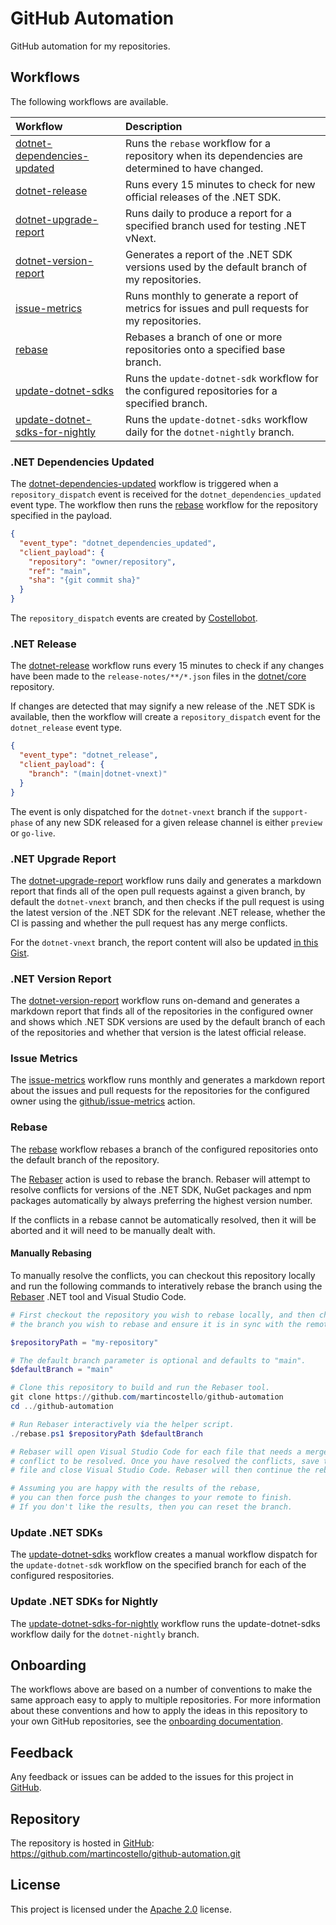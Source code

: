 # GitHub Automation

GitHub automation for my repositories.

## Workflows

The following workflows are available.

| **Workflow**                                                     | **Description**                                                                                   |
| :--------------------------------------------------------------- | :------------------------------------------------------------------------------------------------ |
| [dotnet-dependencies-updated][dotnet-dependencies-updated]       | Runs the `rebase` workflow for a repository when its dependencies are determined to have changed. |
| [dotnet-release][dotnet-release]                                 | Runs every 15 minutes to check for new official releases of the .NET SDK.                         |
| [dotnet-upgrade-report][dotnet-upgrade-report]                   | Runs daily to produce a report for a specified branch used for testing .NET vNext.                |
| [dotnet-version-report][dotnet-version-report]                   | Generates a report of the .NET SDK versions used by the default branch of my repositories.        |
| [issue-metrics][issue-metrics]                                   | Runs monthly to generate a report of metrics for issues and pull requests for my repositories.    |
| [rebase][rebase]                                                 | Rebases a branch of one or more repositories onto a specified base branch.                        |
| [update-dotnet-sdks][update-dotnet-sdks]                         | Runs the `update-dotnet-sdk` workflow for the configured repositories for a specified branch.     |
| [update-dotnet-sdks-for-nightly][update-dotnet-sdks-for-nightly] | Runs the `update-dotnet-sdks` workflow daily for the `dotnet-nightly` branch.                     |

### .NET Dependencies Updated

The [dotnet-dependencies-updated][dotnet-dependencies-updated] workflow
is triggered when a `repository_dispatch` event is received for the `dotnet_dependencies_updated`
event type. The workflow then runs the [rebase][rebase] workflow for the
repository specified in the payload.

```json
{
  "event_type": "dotnet_dependencies_updated",
  "client_payload": {
    "repository": "owner/repository",
    "ref": "main",
    "sha": "{git commit sha}"
  }
}
```

The `repository_dispatch` events are created by [Costellobot][costellobot].

### .NET Release

The [dotnet-release][dotnet-release] workflow runs every 15 minutes to
check if any changes have been made to the `release-notes/**/*.json` files
in the [dotnet/core][dotnet-core] repository.

If changes are detected that may signify a new release of the .NET SDK is available,
then the workflow will create a `repository_dispatch` event for the `dotnet_release`
event type.

```json
{
  "event_type": "dotnet_release",
  "client_payload": {
    "branch": "(main|dotnet-vnext)"
  }
}
```

The event is only dispatched for the `dotnet-vnext` branch if the `support-phase` of
any new SDK released for a given release channel is either `preview` or `go-live`.

### .NET Upgrade Report

The [dotnet-upgrade-report][dotnet-upgrade-report] workflow runs daily and generates
a markdown report that finds all of the open pull requests against a given branch,
by default the `dotnet-vnext` branch, and then checks if the pull request is using the
latest version of the .NET SDK for the relevant .NET release, whether the CI is passing
and whether the pull request has any merge conflicts.

For the `dotnet-vnext` branch, the report content will also be updated [in this Gist][upgrade-report-gist].

### .NET Version Report

The [dotnet-version-report][dotnet-version-report] workflow runs on-demand and
generates a markdown report that finds all of the repositories in the configured
owner and shows which .NET SDK versions are used by the default branch of each of
the repositories and whether that version is the latest official release.

### Issue Metrics

The [issue-metrics][issue-metrics] workflow runs monthly and generates a markdown
report about the issues and pull requests for the repositories for the configured
owner using the [github/issue-metrics][issue-metrics-action] action.

### Rebase

The [rebase][rebase] workflow rebases a branch of the
configured repositories onto the default branch of the repository.

The [Rebaser][rebaser] action is used to rebase the branch.
Rebaser will attempt to resolve conflicts for versions of the
.NET SDK, NuGet packages and npm packages automatically by always
preferring the highest version number.

If the conflicts in a rebase cannot be automatically resolved,
then it will be aborted and it will need to be manually dealt with.

#### Manually Rebasing

To manually resolve the conflicts, you can checkout this repository
locally and run the following commands to interatively rebase the
branch using the [Rebaser][rebaser-cli] .NET tool and Visual Studio Code.

```powershell
# First checkout the repository you wish to rebase locally, and then checkout
# the branch you wish to rebase and ensure it is in sync with the remote.

$repositoryPath = "my-repository"

# The default branch parameter is optional and defaults to "main".
$defaultBranch = "main"

# Clone this repository to build and run the Rebaser tool.
git clone https://github.com/martincostello/github-automation
cd ../github-automation

# Run Rebaser interactively via the helper script.
./rebase.ps1 $repositoryPath $defaultBranch

# Rebaser will open Visual Studio Code for each file that needs a merge
# conflict to be resolved. Once you have resolved the conflicts, save the
# file and close Visual Studio Code. Rebaser will then continue the rebase.

# Assuming you are happy with the results of the rebase,
# you can then force push the changes to your remote to finish.
# If you don't like the results, then you can reset the branch.
```

### Update .NET SDKs

The [update-dotnet-sdks][update-dotnet-sdks] workflow creates
a manual workflow dispatch for the `update-dotnet-sdk` workflow
on the specified branch for each of the configured respositories.

### Update .NET SDKs for Nightly

The [update-dotnet-sdks-for-nightly][update-dotnet-sdks-for-nightly]
workflow runs the update-dotnet-sdks workflow daily for the `dotnet-nightly` branch.

## Onboarding

The workflows above are based on a number of conventions to make the same
approach easy to apply to multiple repositories. For more information
about these conventions and how to apply the ideas in this repository to
your own GitHub repositories, see the [onboarding documentation][onboarding].

## Feedback

Any feedback or issues can be added to the issues for this project in
[GitHub][issues].

## Repository

The repository is hosted in [GitHub][repository]: <https://github.com/martincostello/github-automation.git>

## License

This project is licensed under the [Apache 2.0][license] license.

[costellobot]: https://github.com/martincostello/costellobot
[dotnet-core]: https://github.com/dotnet/core
[dotnet-dependencies-updated]: ./.github/workflows/dotnet-dependencies-updated.yml
[dotnet-release]: ./.github/workflows/dotnet-release.yml
[dotnet-upgrade-report]: ./.github/workflows/dotnet-upgrade-report.yml
[dotnet-version-report]: ./.github/workflows/dotnet-version-report.yml
[issue-metrics]: ./.github/workflows/issue-metrics.yml
[issue-metrics-action]: https://github.com/github/issue-metrics#readme
[issues]: https://github.com/martincostello/github-automation/issues "Issues for this project on GitHub.com"
[license]: http://www.apache.org/licenses/LICENSE-2.0.txt "The Apache 2.0 license"
[onboarding]: ./docs/onboarding.md
[rebase]: ./.github/workflows/rebase.yml
[rebaser]: https://github.com/martincostello/rebaser
[rebaser-cli]: ./src/Rebaser/Program.cs
[repository]: https://github.com/martincostello/github-automation "This project on GitHub.com"
[update-dotnet-sdks]: ./.github/workflows/update-dotnet-sdks.yml
[update-dotnet-sdks-for-nightly]: ./.github/workflows/update-dotnet-sdks-for-nightly.yml
[upgrade-report-gist]: https://gist.github.com/martincostello/2083bcc83f30a5038175e4f31e0fc59f
